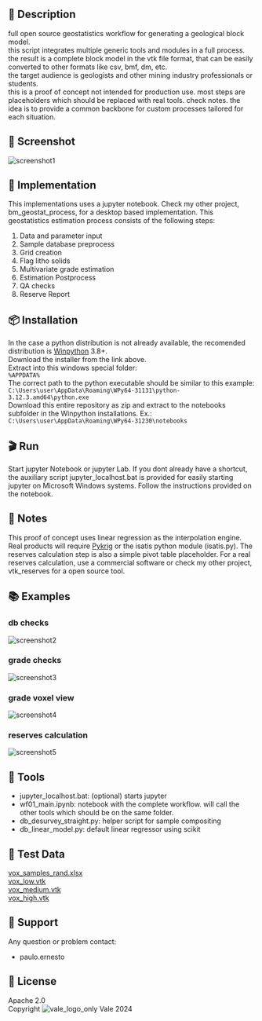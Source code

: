 ## 📌 Description
full open source geostatistics workflow for generating a geological block model.  
this script integrates multiple generic tools and modules in a full process.  
the result is a complete block model in the vtk file format, that can be easily converted to other formats like csv, bmf, dm, etc.  
the target audience is geologists and other mining industry professionals or students.  
this is a proof of concept not intended for production use. most steps are placeholders which should be replaced with real tools. check notes.
the idea is to provide a common backbone for custom processes tailored for each situation.
## 📸 Screenshot
![screenshot1](https://github.com/pemn/assets/blob/main/vtk_geostats1.png?raw=true)
## 🧩 Implementation
This implementations uses a jupyter notebook. Check my other project, bm_geostat_process, for a desktop based implementation.
This geostatistics estimation process consists of the following steps:
 1. Data and parameter input
 2. Sample database preprocess
 3. Grid creation
 4. Flag litho solids
 5. Multivariate grade estimation
 6. Estimation Postprocess
 7. QA checks
 8. Reserve Report
## 📦 Installation
In the case a python distribution is not already available, the recomended distribution is [Winpython](https://winpython.github.io/) 3.8+.  
Download the installer from the link above.  
Extract into this windows special folder:  
`%APPDATA%`  
The correct path to the python executable should be similar to this example:  
`C:\Users\user\AppData\Roaming\WPy64-31131\python-3.12.3.amd64\python.exe`  
Download this entire repository as zip and extract to the notebooks subfolder in the Winpython installations. Ex.:  
`C:\Users\user\AppData\Roaming\WPy64-31230\notebooks`

## 🎬 Run
Start jupyter Notebook or jupyter Lab.
If you dont already have a shortcut, the auxiliary script jupyter_localhost.bat is provided for easily starting jupyter on Microsoft Windows systems.
Follow the instructions provided on the notebook.
## 📓 Notes
This proof of concept uses linear regression as the interpolation engine. Real products will require [Pykrig](https://geostat-framework.readthedocs.io/projects/pykrige/en/stable/index.html) or the isatis python module (isatis.py).
The reserves calculation step is also a simple pivot table placeholder. For a real reserves calculation, use a commercial software or check my other project, vtk_reserves for a open source tool.
## 📚 Examples
### db checks
![screenshot2](https://github.com/pemn/assets/blob/main/vtk_geostats2.png?raw=true)
### grade checks
![screenshot3](https://github.com/pemn/assets/blob/main/vtk_geostats3.png?raw=true)
### grade voxel view
![screenshot4](https://github.com/pemn/assets/blob/main/vtk_geostats4.png?raw=true)
### reserves calculation
![screenshot5](https://github.com/pemn/assets/blob/main/vtk_geostats5.png?raw=true)
## 🧰 Tools
 - jupyter_localhost.bat: (optional) starts jupyter
 - wf01_main.ipynb: notebook with the complete workflow. will call the other tools which should be on the same folder.
 - db_desurvey_straight.py: helper script for sample compositing
 - db_linear_model.py: default linear regressor using scikit
## 🧊 Test Data
[vox_samples_rand.xlsx](https://github.com/pemn/vtk_geostat/raw/main/sample_data/vox_samples_rand.xlsx)  
[vox_low.vtk](https://github.com/pemn/vtk_geostat/raw/main/sample_data/vox_low.vtk)  
[vox_medium.vtk](https://github.com/pemn/vtk_geostat/raw/main/sample_data/vox_medium.vtk)  
[vox_high.vtk](https://github.com/pemn/vtk_geostat/raw/main/sample_data/vox_high.vtk)  
## 🙋 Support
Any question or problem contact:
 - paulo.ernesto
## 💎 License
Apache 2.0  
Copyright ![vale_logo_only](https://github.com/pemn/assets/blob/main/vale_logo_only_r.svg?raw=true) Vale 2024
